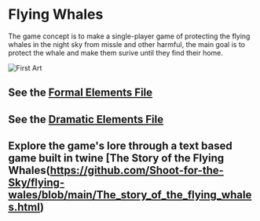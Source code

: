 # Flying Whales

The game concept is to make a single-player game of protecting the flying whales in the night sky from missle and other harmful, the main goal is to protect the whale and make them surive until they find their home.

![First Art](/images/first_art-01-01.png)

## See the [Formal Elements File](formal-elements.md)

## See the [Dramatic Elements File](dramatic-elements.md)

## Explore the game's lore through a text based game built in twine [The Story of the Flying Whales(https://github.com/Shoot-for-the-Sky/flying-wales/blob/main/The_story_of_the_flying_whales.html)
